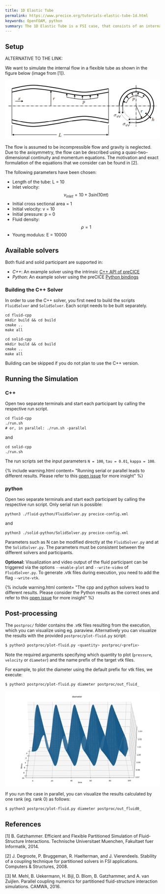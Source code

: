 ```yaml
---
title: 1D Elastic Tube
permalink: https://www.precice.org/tutorials-elastic-tube-1d.html
keywords: OpenFOAM, python
summary: The 1D Elastic Tube is a FSI case, that consists of an internal flow in a flexible tube. The flow is unsteady and incompressible. This tutorial contains C++ and Python variants of the fluid and solid solvers. Running the simulation takes just 1-2 minutes.  
---
```



## Setup

ALTERNATIVE TO THE LINK:

We want to simulate the internal flow in a flexible tube as shown in the figure below (image from [1]).

![FSI3 setup](images/tutorials-elastictube1d-setup.png)

The flow is assumed to be incompressible flow and gravity is neglected. Due to the axisymmetry, the flow can be described using a quasi-two-dimensional continuity and momentum equations. The motivation and exact formulation of the equations that we consider can be found in [2]. 

The following parameters have been chosen:
- Length of the tube: L = 10
- Inlet velocity: $$ v_{inlet} = 10 + 3 sin (10 \pi t) $$
- Initial cross sectional area = 1
- Initial velocity: v = 10
- Initial pressure: p = 0
- Fluid density: $$ \rho = 1 $$
- Young modulus: E = 10000


## Available solvers

Both fluid and solid participant are supported in:

* *C++*: An example solver using the intrinsic [C++ API of preCICE](couple-your-code-api.html)
* *Python*: An example solver using the preCICE [Python bindings](installation-bindings-python.html)


### Building the C++ Solver

In order to use the C++ solver, you first need to build the scripts `FluidSolver` and `SolidSolver`. Each script needs to be built separately.

```
cd fluid-cpp
mkdir build && cd build
cmake ..
make all
```

```
cd solid-cpp
mkdir build && cd build
cmake .. 
make all
```

Building can be skipped if you do not plan to use the C++ version.  

## Running the Simulation 

### C++

Open two separate terminals and start each participant by calling the respective run script. 

```
cd fluid-cpp
./run.sh
# or, in parallel: ./run.sh -parallel
```
and
```
cd solid-cpp
./run.sh
```

The run scripts set the input parameters `N = 100`, `tau = 0.01`, `kappa = 100`. 

{% include warning.html content= "Running serial or parallel leads to different results. Please refer to this [open issue](https://github.com/precice/elastictube1d/issues/40) for more insight" %}

### python

Open two separate terminals and start each participant by calling the respective run script. Only serial run is possible:

```
python3 ./fluid-python/FluidSolver.py precice-config.xml 
```
and
```
python3 ./solid-python/SolidSolver.py precice-config.xml 
```
Parameters such as N can be modified directly at the `FluidSolver.py` and at the `SolidSolver.py`. The parameters must be consistent between the different solvers and participants. 

**Optional:** Visualization and video output of the fluid participant can be triggered via the options `--enable-plot` and `--write-video` of `FluidSolver.py`. To generate .vtk files during execution, you need to add the flag `--write-vtk`.

{% include warning.html content= "The cpp and python solvers lead to different results. Please consider the Python results as the correct ones and refer to this [open issue](https://github.com/precice/elastictube1d/issues/41) for more insight" %}

## Post-processing

The `postproc/` folder contains the .vtk files resulting from the execution, which you can visualize using eg. paraview. Alternatively you can visualize the results with the provided `postproc/plot-fluid.py` script:

```bash
$ python3 postproc/plot-fluid.py <quantity> postproc/<prefix>
```
Note the required arguments specifying which quantity to plot (`pressure`, `velocity` or `diameter`) and the name prefix of the target vtk files.

For example, to plot the diameter using the default prefix for vtk files, we execute:
```bash
$ python3 postproc/plot-fluid.py diameter postproc/out_fluid_
```
![FSI3 setup](images/tutorials-elastictube1d-diameter.png)

If you run the case in parallel, you can visualize the results calculated by one rank (eg. rank 0) as follows:

```bash
$ python3 postproc/plot-fluid.py diameter postproc/out_fluid0_
```


## References

[1] B. Gatzhammer. Efficient and Flexible Partitioned Simulation of Fluid-Structure Interactions. Technische Universitaet Muenchen, Fakultaet fuer Informatik, 2014.

[2] J. Degroote, P. Bruggeman, R. Haelterman, and J. Vierendeels. Stability of a coupling technique for partitioned solvers in FSI applications. Computers & Structures, 2008.

[3] M. Mehl, B. Uekermann, H. Bijl, D. Blom, B. Gatzhammer, and A. van Zuijlen.
Parallel coupling numerics for partitioned fluid-structure interaction simulations. CAMWA, 2016.  





